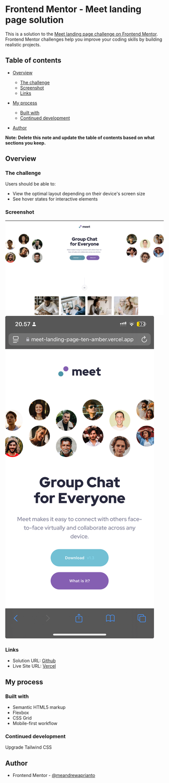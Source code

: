 # Frontend Mentor - Meet landing page solution

This is a solution to the [Meet landing page challenge on Frontend Mentor](https://www.frontendmentor.io/challenges/meet-landing-page-rbTDS6OUR). Frontend Mentor challenges help you improve your coding skills by building realistic projects.

## Table of contents

- [Overview](#overview)
  - [The challenge](#the-challenge)
  - [Screenshot](#screenshot)
  - [Links](#links)
- [My process](#my-process)

  - [Built with](#built-with)
  - [Continued development](#continued-development)

- [Author](#author)

**Note: Delete this note and update the table of contents based on what sections you keep.**

## Overview

### The challenge

Users should be able to:

- View the optimal layout depending on their device's screen size
- See hover states for interactive elements

### Screenshot

![](./assets/screenshot/meet-desktop.png)
![](./assets/screenshot/meet-mobile.jpeg)

### Links

- Solution URL: [Github](https://github.com/meandrewaprianto/meet-landing-page)
- Live Site URL: [Vercel](https://meet-landing-page-ten-amber.vercel.app)

## My process

### Built with

- Semantic HTML5 markup
- Flexbox
- CSS Grid
- Mobile-first workflow

### Continued development

Upgrade Tailwind CSS

## Author

- Frontend Mentor - [@meandrewaprianto](https://www.frontendmentor.io/profile/meandrewaprianto)
